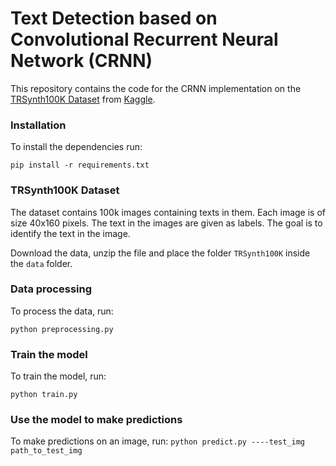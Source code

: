 # Text Detection based on Convolutional Recurrent Neural Network (CRNN)

This repository contains the code for the CRNN implementation on the [TRSynth100K Dataset](https://www.kaggle.com/eabdul/textimageocr) from [Kaggle](https://www.kaggle.com/).

### Installation

To install the dependencies run:
```
pip install -r requirements.txt
```

### TRSynth100K Dataset
The dataset contains 100k images containing texts in them. Each image is of size 40x160 pixels. The text in the images are given as labels. The goal is to identify the text in the image.

Download the data, unzip the file and place the folder ```TRSynth100K``` inside the ```data``` folder.

### Data processing
To process the data, run:
```
python preprocessing.py
```

### Train the model
To train the model, run:
```
python train.py
```

### Use the model to make predictions
To make predictions on an image, run:
```python predict.py ----test_img path_to_test_img```